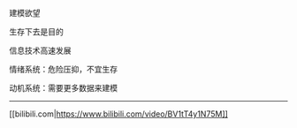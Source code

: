 建模欲望

生存下去是目的

信息技术高速发展

情绪系统：危险压抑，不宜生存

动机系统：需要更多数据来建模

---

[[bilibili.com|https://www.bilibili.com/video/BV1tT4y1N75M]]